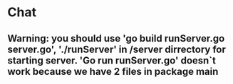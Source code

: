# Chat #

## Warning: you should use 'go build runServer.go server.go', './runServer' in /server dirrectory for starting server. 'Go run runServer.go' doesn`t work because we have 2 files in package main ##